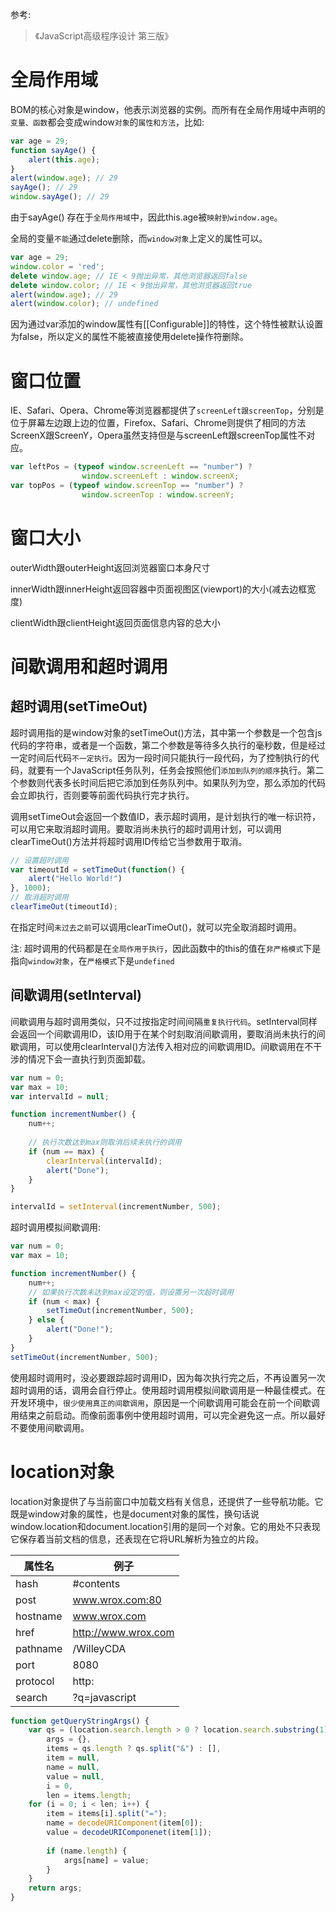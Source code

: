 参考:
> 《JavaScript高级程序设计 第三版》

# 全局作用域

BOM的核心对象是window，他表示浏览器的实例。而所有在全局作用域中声明的`变量、函数`都会变成window`对象`的`属性和方法`，比如:
```javascript
var age = 29;
function sayAge() {
    alert(this.age);
}
alert(window.age); // 29
sayAge(); // 29
window.sayAge(); // 29
```
由于sayAge() 存在于`全局作用域`中，因此this.age被`映射到window.age`。

全局的变量`不能`通过delete删除，而`window对象`上定义的属性可以。
```javascript
var age = 29;
window.color = 'red';
delete window.age; // IE < 9抛出异常，其他浏览器返回false
delete window.color; // IE < 9抛出异常，其他浏览器返回true
alert(window.age); // 29
alert(window.color); // undefined
```
因为通过var添加的window属性有[[Configurable]]的特性，这个特性被默认设置为false，所以定义的属性不能被直接使用delete操作符删除。

# 窗口位置

IE、Safari、Opera、Chrome等浏览器都提供了`screenLeft跟screenTop`，分别是位于屏幕左边跟上边的位置，Firefox、Safari、Chrome则提供了相同的方法ScreenX跟ScreenY，Opera虽然支持但是与screenLeft跟screenTop属性不对应。
```javascript
var leftPos = (typeof window.screenLeft == "number") ?
                window.screenLeft : window.screenX;
var topPos = (typeof window.screenTop == "number") ?
                window.screenTop : window.screenY;
```

# 窗口大小

outerWidth跟outerHeight返回浏览器窗口本身尺寸

innerWidth跟innerHeight返回容器中页面视图区(viewport)的大小(减去边框宽度)

clientWidth跟clientHeight返回页面信息内容的总大小

# 间歇调用和超时调用

## 超时调用(setTimeOut)

超时调用指的是window对象的setTimeOut()方法，其中第一个参数是一个包含js代码的字符串，或者是一个函数，第二个参数是等待多久执行的毫秒数，但是经过一定时间后代码`不一定执行`。因为一段时间只能执行一段代码，为了控制执行的代码，就要有一个JavaScript任务队列，任务会按照他们`添加到队列的顺序`执行。第二个参数则代表多长时间后把它添加到任务队列中。如果队列为空，那么添加的代码会立即执行，否则要等前面代码执行完才执行。

调用setTimeOut会返回一个数值ID，表示超时调用，是计划执行的唯一标识符，可以用它来取消超时调用。要取消尚未执行的超时调用计划，可以调用clearTimeOut()方法并将超时调用ID传给它当参数用于取消。
```javascript
// 设置超时调用
var timeoutId = setTimeOut(function() {
    alert("Hello World!")
}, 1000);
// 取消超时调用
clearTimeOut(timeoutId);
```
在指定时间`未过去之前`可以调用clearTimeOut()，就可以完全取消超时调用。

注: 超时调用的代码都是在`全局作用于执行`，因此函数中的this的值在`非严格模式`下是指向`window对象`，在`严格模式`下是`undefined`

## 间歇调用(setInterval)

间歇调用与超时调用类似，只不过按指定时间间隔`重复执行代码`。setInterval同样会返回一个间歇调用ID，该ID用于在某个时刻取消间歇调用，要取消尚未执行的间歇调用，可以使用clearInterval()方法传入相对应的间歇调用ID。间歇调用在不干涉的情况下会一直执行到页面卸载。
```javascript
var num = 0;
var max = 10;
var intervalId = null;

function incrementNumber() {
    num++;
    
    // 执行次数达到max则取消后续未执行的调用
    if (num == max) {
        clearInterval(intervalId);
        alert("Done");
    }
}

intervalId = setInterval(incrementNumber, 500);
```
超时调用模拟间歇调用:
```javascript
var num = 0;
var max = 10;

function incrementNumber() {
    num++;
    // 如果执行次数未达到max设定的值，则设置另一次超时调用
    if (num < max) {
        setTimeOut(incrementNumber, 500);
    } else {
        alert("Done!");
    }
}
setTimeOut(incrementNumber, 500);
```
使用超时调用时，没必要跟踪超时调用ID，因为每次执行完之后，不再设置另一次超时调用的话，调用会自行停止。使用超时调用模拟间歇调用是一种最佳模式。在开发环境中，`很少使用真正的间歇调用`，原因是一个间歇调用可能会在前一个间歇调用结束之前启动。而像前面事例中使用超时调用，可以完全避免这一点。所以最好不要使用间歇调用。

# location对象

location对象提供了与当前窗口中加载文档有关信息，还提供了一些导航功能。它既是window对象的属性，也是document对象的属性，换句话说window.location和document.location引用的是同一个对象。它的用处不只表现它保存着当前文档的信息，还表现在它将URL解析为独立的片段。

属性名 | 例子
---|---
hash | #contents
post | www.wrox.com:80
hostname | www.wrox.com
href | http://www.wrox.com
pathname | /WilleyCDA
port | 8080
protocol | http:
search | ?q=javascript

```javascript
function getQueryStringArgs() {
    var qs = (location.search.length > 0 ? location.search.substring(1) : ""),
        args = {},
        items = qs.length ? qs.split("&") : [],
        item = null,
        name = null,
        value = null,
        i = 0,
        len = items.length;
    for (i = 0; i < len; i++) {
        item = items[i].split("=");
        name = decodeURIComponent(item[0]);
        value = decodeURIComponenet(item[1]);
        
        if (name.length) {
            args[name] = value;
        }
    }
    return args;
}
```

